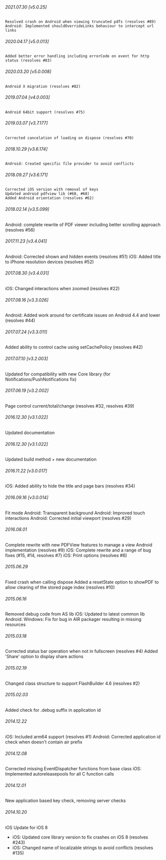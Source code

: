 

###### 2021.07.30 [v5.0.25]

```
Resolved crash on Android when viewing truncated pdfs (resolves #89)
Android: Implemented shouldOverrideLinks behaviour to intercept url links
```


###### 2020.04.17 [v5.0.013]

```
Added better error handling including errorCode on event for http status (resolves #83)
```


###### 2020.03.20 [v5.0.008]

```
Android X migration (resolves #82)
```


###### 2019.07.04 [v4.0.003]

```
Android 64bit support (resolves #75)
```


###### 2019.03.07 [v3.7.177]

```
Corrected cancelation of loading on dispose (resolves #70)
```


###### 2018.10.29 [v3.6.174]

```
Android: Created specific file provider to avoid conflicts
```


###### 2018.09.27 [v3.6.171]

```
Corrected iOS version with removal of keys
Updated android pdfview lib (#60, #68)
Added Android orientation (resolves #62)
```


###### 2018.02.14 [v3.5.099]

Android: complete rewrite of PDF viewer including better scrolling approach (resolves #56)


###### 2017.11.23 [v3.4.041]

Android: Corrected shown and hidden events (resolves #51)
iOS: Added title to iPhone resolution devices (resolves #52)


###### 2017.08.30 [v3.4.031]

iOS: Changed interactions when zoomed (resolves #22)


###### 2017.08.16 [v3.3.026]

Android: Added work around for certificate issues on Android 4.4 and lower (resolves #44)


###### 2017.07.24 [v3.3.011]

Added ability to control cache using setCachePolicy (resolves #42)


###### 2017.07.10 [v3.2.003]

Updated for compatibility with new Core library (for Notifications/PushNotifications fix)


###### 2017.06.19 [v3.2.002]

Page control current/total/change (resolves #32, resolves #39)


###### 2016.12.30 [v3.1.022]

Updated documentation


###### 2016.12.30 [v3.1.022]

Updated build method + new documentation


###### 2016.11.22 [v3.0.017]

iOS: Added ability to hide the title and page bars (resolves #34)


###### 2016.09.16 [v3.0.014]

Fit mode
Android: Transparent background
Android: Improved touch interactions
Android: Corrected initial viewport (resolves #29)


######  2016.08.01

Complete rewrite with new PDFView features to manage a view 
Android implementation (resolves #9)
iOS: Complete rewrite and a range of bug fixes (#15, #14, resolves #7)
iOS: Print options (resolves #6)


###### 2015.06.29

Fixed crash when calling dispose
Added a resetState option to showPDF to allow clearing of the stored page index (resolves #10)


###### 2015.06.16

Removed debug code from AS lib
iOS: Updated to latest common lib
Android: Windows: Fix for bug in AIR packager resulting in missing resources


###### 2015.03.18

Corrected status bar operation when not in fullscreen (resolves #4)
Added 'Share' option to display share actions


###### 2015.02.19

Changed class structure to support FlashBuilder 4.6 (resolves #2)


###### 2015.02.03

Added check for .debug suffix in application id


###### 2014.12.22

iOS: Included arm64 support (resolves #1) 
Android: Corrected application id check when doesn't contain air prefix


###### 2014.12.08

Corrected missing EventDispatcher functions from base class
iOS: Implemented autoreleasepools for all C function calls


###### 2014.12.01

New application based key check, removing server checks


###### 2014.10.20
iOS Update for iOS 8
- iOS: Updated core library version to fix crashes on iOS 8 (resolves #243)
- iOS: Changed name of localizable strings to avoid conflicts (resolves #135)